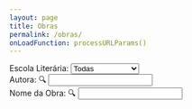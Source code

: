 ```yaml
---
layout: page
title: Obras
permalink: /obras/
onLoadFunction: processURLParams()
---
```

<script>
var obras = [];
{% for pagina in site.pages %}
{% if pagina.dir == "/obras/"%}
{% if pagina.name != "obras.markdown"%}
obras[{{ forloop.index0 }}] = {titulo:"{{ pagina.nomelivro }}", autora:"{{ pagina.nomeautora }}", ano:"{{ pagina.anolancamento }}", escola:"{{ pagina.escolalit }}", imagem:"{{ pagina.imagemcapa }}", link:"{{ pagina.nomelivro | slugify: "latin"}}"};
{% endif %}
{% endif %}
{% endfor %}

var obrasMesmo = [];
var obrasDeVerdade = [];

function processURLParams()
{
  var url = window.location.href;
  // alert(url);
  if(url.includes("?"))
  {
    // alert(`Found URL Params!`);
    var params = url.substring(url.indexOf("?")+1).split("&");
    for(param in params)
    {
      alert(param);
      setParam(param);
    }
  }
  autora();
}

function setParam(param)
{
  var values = param.split("=")
  if(values.length = 2)
  {
    document.getElementById(values[0]).value = values[1].replace("+", " ").replace("%20", " "); 
  }
}

function autora()
{
	obrasMesmo = [];
	var autoraBar = document.getElementById("nomeautora");
	var autoraVal = autoraBar.value;
    	for(i in obras)
    	{
		var novaAutora = string_to_slug_mod(obras[i].autora);
    		if(novaAutora.includes(string_to_slug_mod(autoraVal)))
        	{
        		obrasMesmo[obrasMesmo.length] = obras[i];
        	}
    	}
	search();
}

function search()
{
	obrasDeVerdade = [];
	var searchBar = document.getElementById("termo");
	var termo = searchBar.value;
    	for(i in obrasMesmo)
    	{
		var novoTitulo = string_to_slug_mod(obrasMesmo[i].titulo);
    		if(novoTitulo.includes(string_to_slug_mod(termo)))
        	{
        		obrasDeVerdade[obrasDeVerdade.length] = obrasMesmo[i];
        	}
    	}
	escolaLit();
}

function escolaLit() {
  var escolaOptions = document.getElementById("filtros");
  var escola = escolaOptions.options[escolaOptions.selectedIndex].text;
  document.getElementById("demo").innerHTML = "";
  
  for (i in obrasDeVerdade)
  {
  	if(escola != "Todas" && obrasDeVerdade[i].escola != escola) continue;
    document.getElementById("demo").innerHTML += 
    '<div class="bookpreview">\n'+
	'<div class="row">\n'+
    '<div class="columncapatwo">\n<img src=' + obrasDeVerdade[i].imagem + '>\n</div>\n'+
    '<div class="columntwo">\n'+
    '<tag style="font-weight:900;font-size:36px">' + obrasDeVerdade[i].titulo + '</tag>\n<br>\n' +
    '<tag style="color:#505050;font-size:25px"><i><b>' + obrasDeVerdade[i].autora + '</b> - ' + obrasDeVerdade[i].ano + '</i></tag>\n<br><br>\n' +
    '<button class="button" onclick=\'window.open("{{ site.url }}obras/' + obrasDeVerdade[i].link + '", "_self")\'>Conferir Obra</button>\n'+
    '</div>\n</div>\n</div>\n<br>\n';
  }
}

function string_to_slug_mod (str) {
    str = str.replace(/^\s+|\s+$/g, ''); // trim
    str = str.toLowerCase();
    // remove accents, swap ñ for n, etc
    var from = "ãàáäâèéëêìíïîòóöôùúüûñç·/_,:;õ";
    var to   = "aaaaaeeeeiiiioooouuuunc      o";
    for (var i=0, l=from.length ; i<l ; i++) {
        str = str.replace(new RegExp(from.charAt(i), 'g'), to.charAt(i));
    }
    str = str.replace(/[^a-z0-9 -]/g, '') // remove invalid chars
        .replace(/\s+/g, ' ') // collapse whitespace and replace by spacebar
        .replace(/ +/g, ' '); // collapse spaces
	return str;
}
</script>
<form>
Escola Literária:
<select id="filtros" onload="escolaLit()" onchange="autora()">
  <option>Todas</option>
  <option>Realismo</option>
  <option>Simbolismo</option>
  <option>Pré-Modernismo</option>
  <option>Modernismo</option>
  <!-- <option></option> -->
</select> <br>
Autora: 🔍
<input type="text" id="nomeautora" value="" oninput="autora()"><br>
Nome da Obra: 🔍
<input type="text" id="termo" value="" oninput="autora()"><br>
</form>
<p id="demo"></p>
